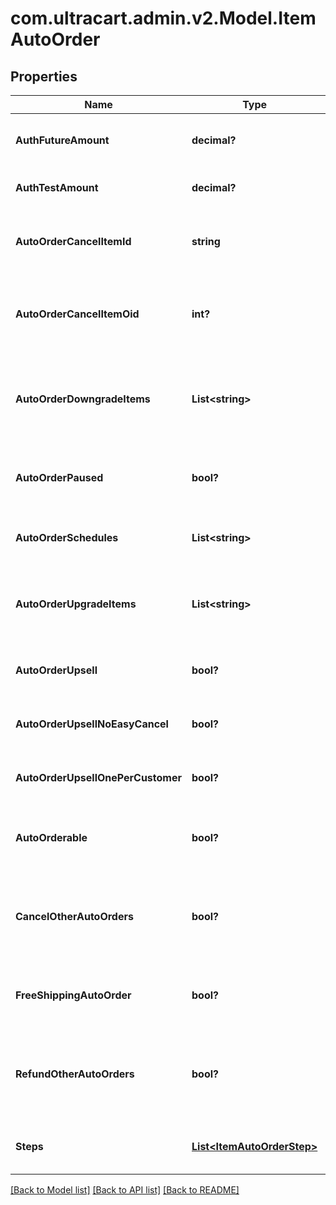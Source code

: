 # com.ultracart.admin.v2.Model.ItemAutoOrder
## Properties

Name | Type | Description | Notes
------------ | ------------- | ------------- | -------------
**AuthFutureAmount** | **decimal?** | Amount to try and authorize for the future rebill | [optional] 
**AuthTestAmount** | **decimal?** | Amount to try and test authorize | [optional] 
**AutoOrderCancelItemId** | **string** | Item id to attempt charging the customer for if they cancel | [optional] 
**AutoOrderCancelItemOid** | **int?** | Item object identifier to attempt charging the customer for if they cancel | [optional] 
**AutoOrderDowngradeItems** | **List&lt;string&gt;** | List of downgrade items presented to customer service representatives | [optional] 
**AutoOrderPaused** | **bool?** | True if the rebill processing of this item is paused | [optional] 
**AutoOrderSchedules** | **List&lt;string&gt;** | The user selectable schedules that are available | [optional] 
**AutoOrderUpgradeItems** | **List&lt;string&gt;** | List of upgrade items presented to customer service representatives | [optional] 
**AutoOrderUpsell** | **bool?** | True if this item uses a fixed upsell step schedule | [optional] 
**AutoOrderUpsellNoEasyCancel** | **bool?** | Do not send the easy cancel email to the customer | [optional] 
**AutoOrderUpsellOnePerCustomer** | **bool?** | Limit the purchase of this item to one per customer | [optional] 
**AutoOrderable** | **bool?** | True if this item can be automatically ordered by the customer | [optional] 
**CancelOtherAutoOrders** | **bool?** | True if other auto orders for this customer should be canceled when this item is ordered | [optional] 
**FreeShippingAutoOrder** | **bool?** | True if the customer should be given free shipping | [optional] 
**RefundOtherAutoOrders** | **bool?** | True if other auto orders for this customer should refunded if this item is refunded. | [optional] 
**Steps** | [**List&lt;ItemAutoOrderStep&gt;**](ItemAutoOrderStep.md) | The rebill steps if this auto order is an upsell | [optional] 


[[Back to Model list]](../README.md#documentation-for-models) [[Back to API list]](../README.md#documentation-for-api-endpoints) [[Back to README]](../README.md)

